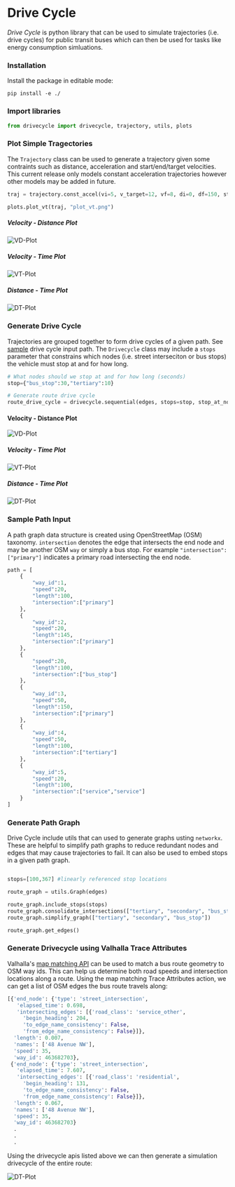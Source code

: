 # Drive Cycle

*Drive Cycle* is python library that can be used to simulate trajectories (i.e. drive cycles) for public transit buses which can then be used for tasks like energy consumption simluations. 

### Installation

Install the package in editable mode:

```pip install -e ./```

### Import libraries

```python
from drivecycle import drivecycle, trajectory, utils, plots
```

### Plot Simple Tragectories

The `Trajectory` class can be used to generate a trajectory given some contraints such as distance, acceleration and start/end/target velocities. This current release only models constant acceleration trajectories however other models may be added in future. 

```python
traj = trajectory.const_accel(vi=5, v_target=12, vf=8, di=0, df=150, step=0.1)

plots.plot_vt(traj, "plot_vt.png")
```

##### Velocity - Distance Plot

![VD-Plot](/images/plot_vd.png)

##### Velocity - Time Plot

![VT-Plot](/images/plot_vt.png)

##### Distance - Time Plot

![DT-Plot](/images/plot_dt.png)


### Generate Drive Cycle

Trajectories are grouped together to form drive cycles of a given path. See [sample](#sample-path-input) drive cycle input path. The `Drivecycle` class may include a `stops` parameter that constrains which nodes (i.e. street interseciton or bus stops) the vehicle must stop at and for how long. 

```python
# What nodes should we stop at and for how long (seconds)
stop={"bus_stop":30,"tertiary":10}

# Generate route drive cycle
route_drive_cycle = drivecycle.sequential(edges, stops=stop, stop_at_node=True, step=0.1)
```

#### Velocity - Distance Plot

![VD-Plot](/images/drivecycle_vd.png)

##### Velocity - Time Plot

![VT-Plot](/images/drivecycle_vt.png)

##### Distance - Time Plot

![DT-Plot](/images/drivecycle_dt.png)

### Sample Path Input

A path graph data structure is created using OpenStreetMap (OSM) taxonomy. `intersection` denotes the edge that intersects the end node and may be another OSM `way` or simply a bus stop. For example `"intersection":["primary"]` indicates a primary road intersecting the end node. 

```python
path = [
    {
        "way_id":1,
        "speed":20,
        "length":100,
        "intersection":["primary"]
    },
    {
        "way_id":2,
        "speed":20,
        "length":145,
        "intersection":["primary"]
    },
    {
        "speed":20,
        "length":100,
        "intersection":["bus_stop"]
    },
    {
        "way_id":3,
        "speed":50,
        "length":150,
        "intersection":["primary"]
    },
    {
        "way_id":4,
        "speed":50,
        "length":100,
        "intersection":["tertiary"]
    },
    {
        "way_id":5,
        "speed":20,
        "length":100,
        "intersection":["service","service"]
    }
]

```

### Generate Path Graph

Drive Cycle include utils that can used to generate graphs usting `networkx`. These are helpful to simplify path graphs to reduce redundant nodes and edges that may cause trajectories to fail. It can also be used to embed stops in a given path graph. 

```python

stops=[100,367] #linearly referenced stop locations

route_graph = utils.Graph(edges)

route_graph.include_stops(stops)
route_graph.consolidate_intersections(["tertiary", "secondary", "bus_stop"])
route_graph.simplify_graph(["tertiary", "secondary", "bus_stop"])

route_graph.get_edges()

```

### Generate Drivecycle using Valhalla Trace Attributes

Valhalla's [map matching API](https://valhalla.readthedocs.io/en/latest/api/map-matching/api-reference/) can be used to match a bus route geometry to OSM way ids. This can help us determine both road speeds and intersection locations along a route. Using the map matching Trace Attributes action, we can get a list of OSM edges the bus route travels along:

```python
[{'end_node': {'type': 'street_intersection',
   'elapsed_time': 0.698,
   'intersecting_edges': [{'road_class': 'service_other',
     'begin_heading': 204,
     'to_edge_name_consistency': False,
     'from_edge_name_consistency': False}]},
  'length': 0.007,
  'names': ['48 Avenue NW'],
  'speed': 35,
  'way_id': 463682703},
 {'end_node': {'type': 'street_intersection',
   'elapsed_time': 7.607,
   'intersecting_edges': [{'road_class': 'residential',
     'begin_heading': 131,
     'to_edge_name_consistency': False,
     'from_edge_name_consistency': False}]},
  'length': 0.067,
  'names': ['48 Avenue NW'],
  'speed': 35,
  'way_id': 463682703}
  .
  .
  .
  ```

Using the drivecycle apis listed above we can then generate a simulation drivecycle of the entire route:

![DT-Plot](/images/route_drivecycle.png)
